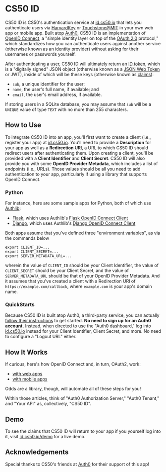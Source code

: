 # CS50 ID

CS50 ID is CS50's authentication service at [id.cs50.io](https://id.cs50.io/) that lets you authenticate users via [HarvardKey](https://key.harvard.edu/) or [Touchstone@MIT](https://ist.mit.edu/touchstone) in your own web app or mobile app. Built atop [Auth0](https://auth0.com/), CS50 ID is an implementation of [OpenID Connect](https://openid.net/specs/openid-connect-core-1_0.html), a "simple identity layer on top of the [OAuth 2.0](https://tools.ietf.org/html/rfc6749) protocol," which standardizes how you can authenticate users against another service (otherwise known as an identity provider) without asking for their usernames or passwords yourself.

After authenticating a user, CS50 ID will ultimately return an [ID token](https://openid.net/specs/openid-connect-core-1_0.html#IDToken), which is a "digitally signed" JSON object (otherwise known as a [JSON Web Token](https://tools.ietf.org/html/draft-ietf-oauth-json-web-token-32) or JWT), inside of which will be these keys (otherwise known as [claims](https://openid.net/specs/openid-connect-core-1_0.html#StandardClaims)):

* `sub`, a unique identifier for the user;
* `name`, the user's full name, if available; and
* `email`, the user's email address, if available.

If storing users in a SQLite database, you may assume that `sub` will be a `UNIQUE` value of type `TEXT` with no more than 255 characters.

## How to Use

To integrate CS50 ID into an app, you'll first want to create a client (i.e., register your app) at [id.cs50.io](https://id.cs50.io/). You'll need to provide a **Description** for your app as well as a **Redirection URI**, a URL to which CS50 ID should redirect users after authenticating them. Upon creating a client, you'll be provided with a **Client Identifier** and **Client Secret**. CS50 ID will also provide you with some **OpenID Provider Metadata**, which includes a list of endpoints (i.e., URLs). Those values should be all you need to add authentication to your app, particularly if using a library that supports OpenID Connect.

### Python

For instance, here are some sample apps for Python, both of which use [Authlib](https://docs.authlib.org/): 

* [Flask](https://github.com/cs50/id/tree/main/flask), which uses Authlib's [Flask OpenID Connect Client](https://docs.authlib.org/en/latest/client/flask.html#flask-openid-connect-client)
* [Django](https://github.com/cs50/id/tree/main/django), which uses Authlib's [Django OpenID Connect Client](https://docs.authlib.org/en/latest/client/django.html#django-openid-connect-client)

Both apps assume that you've defined three "environment variables", as via the commands below

```text
export CLIENT_ID=...
export CLIENT_SECRET=...
export SERVER_METADATA_URL=...
```

wherein the value of `CLIENT_ID` should be your Client Identifier, the value of `CLIENT_SECRET` should be your Client Secret, and the value of `SERVER_METADATA_URL` should be that of your OpenID Provider Metadata. And it assumes that you've created a client with a Redirection URI of `https://example.com/callback`, where `example.com` is your app's domain name.

### QuickStarts

Because CS50 ID is built atop Auth0, a third-party service, you can actually [follow their instructions](https://auth0.com/docs/quickstarts) to get started. **No need to sign up for an Auth0 account.** Instead, when directed to use the "Auth0 dashboard," log into [id.cs50.io](https://id.cs50.io/) instead for your Client Identifier, Client Secret, and more. No need to configure a "Logout URL" either.

## How It Works

If curious, here's how OpenID Connect and, in turn, OAuth2, work:

* [with web apps](https://auth0.com/docs/flows/concepts/auth-code)
* [with mobile apps](https://auth0.com/docs/flows/concepts/auth-code-pkce)

Odds are a library, though, will automate all of these steps for you!

Within those articles, think of "Auth0 Authorization Server," "Auth0 Tenant," and "Your API" as, collectively, "CS50 ID". 

## Demo

To see the claims that CS50 ID will return to your app if you yourself log into it, visit [id.cs50.io/demo](https://id.cs50.io/demo) for a live demo.

## Acknowledgements

Special thanks to CS50's friends at [Auth0](https://auth0.com/) for their support of this app!
